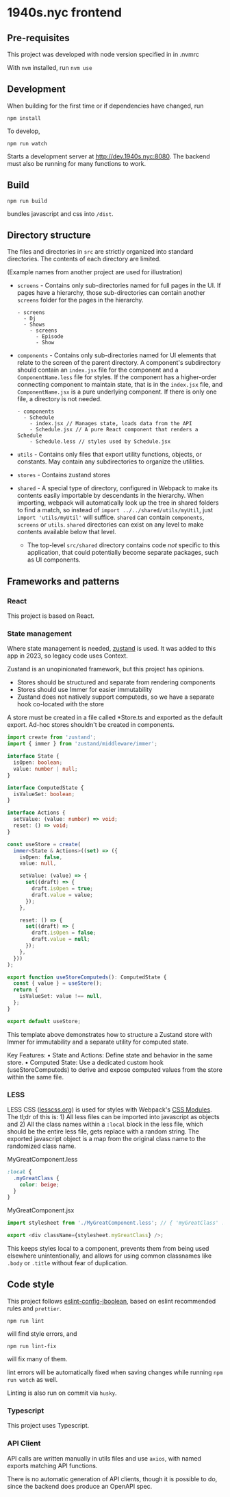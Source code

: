 # 1940s.nyc frontend

## Pre-requisites

This project was developed with node version specified in in .nvmrc

With `nvm` installed, run `nvm use`

## Development

When building for the first time or if dependencies have changed, run

```
npm install
```

To develop,

```
npm run watch
```

Starts a development server at http://dev.1940s.nyc:8080.
The backend must also be running for many functions to work.

## Build

```
npm run build
```

bundles javascript and css into `/dist`.

## Directory structure

The files and directories in `src` are strictly organized into standard directories. The contents of each directory are limited.

(Example names from another project are used for illustration)

- `screens` - Contains only sub-directories named for full pages in the UI. If pages have a hierarchy, those sub-directories can contain another `screens` folder for the pages in the hierarchy.
  ```
  - screens
    - Dj
    - Shows
      - screens
        - Episode
        - Show
  ```
- `components` - Contains only sub-directories named for UI elements that relate to the screen of the parent directory. A component's subdirectory should contain an `index.jsx` file for the component and a `ComponentName.less` file for styles. If the component has a higher-order connecting component to maintain state, that is in the `index.jsx` file, and `ComponentName.jsx` is a pure underlying component. If there is only one file, a directory is not needed.

  ```
  - components
    - Schedule
      - index.jsx // Manages state, loads data from the API
      - Schedule.jsx // A pure React component that renders a Schedule
      - Schedule.less // styles used by Schedule.jsx
  ```

- `utils` - Contains only files that export utility functions, objects, or constants. May contain any subdirectories to organize the utilities.
- `stores` - Contains zustand stores
- `shared` - A special type of directory, configured in Webpack to make its contents easily importable by descendants in the hierarchy. When importing, webpack will automatically look up the tree in shared folders to find a match, so instead of `import ../../shared/utils/myUtil`, just `import 'utils/myUtil'` will suffice. `shared` can contain `components`, `screens` or `utils`. `shared` directories can exist on any level to make contents available below that level.
  - The top-level `src/shared` directory contains code _not_ specific to this application, that could potentially become separate packages, such as UI components.

## Frameworks and patterns

### React

This project is based on React.

### State management

Where state management is needed, [zustand](https://github.com/pmndrs/zustand) is used. It was added to this app in 2023, so legacy code uses Context.

Zustand is an unopinionated framework, but this project has opinions.

- Stores should be structured and separate from rendering components
- Stores should use Immer for easier immutability
- Zustand does not natively support computeds, so we have a separate hook co-located with the store

A store must be created in a file called \*Store.ts and exported as the default export. Ad-hoc stores shouldn't be created in components.

```typescript
import create from 'zustand';
import { immer } from 'zustand/middleware/immer';

interface State {
  isOpen: boolean;
  value: number | null;
}

interface ComputedState {
  isValueSet: boolean;
}

interface Actions {
  setValue: (value: number) => void;
  reset: () => void;
}

const useStore = create(
  immer<State & Actions>((set) => ({
    isOpen: false,
    value: null,

    setValue: (value) => {
      set((draft) => {
        draft.isOpen = true;
        draft.value = value;
      });
    },

    reset: () => {
      set((draft) => {
        draft.isOpen = false;
        draft.value = null;
      });
    },
  }))
);

export function useStoreComputeds(): ComputedState {
  const { value } = useStore();
  return {
    isValueSet: value !== null,
  };
}

export default useStore;
```

This template above demonstrates how to structure a Zustand store with Immer for immutability and a separate utility for computed state.

Key Features:
• State and Actions: Define state and behavior in the same store.
• Computed State: Use a dedicated custom hook (useStoreComputeds) to derive and expose computed values from the store within the same file.

### LESS

LESS CSS ([lesscss.org](http://lesscss.org)) is used for styles with Webpack's [CSS Modules](https://github.com/webpack-contrib/css-loader#modules). The tl;dr of this is: 1) All less files can be imported into javascript as objects and 2) All the class names within a `:local` block in the less file, which should be the entire less file, gets replace with a random string. The exported javascript object is a map from the original class name to the randomized class name.

MyGreatComponent.less

```css
:local {
  .myGreatClass {
    color: beige;
  }
}
```

MyGreatComponent.jsx

```javascript
import stylesheet from './MyGreatComponent.less'; // { 'myGreatClass' : 'MyGreatComponent-myGreatClass-x1f2'}

export <div className={stylesheet.myGreatClass} />;
```

This keeps styles local to a component, prevents them from being used elsewhere unintentionally, and allows for using common classnames like `.body` or `.title` without fear of duplication.

## Code style

This project follows [eslint-config-jboolean](https://github.com/jboolean/eslint-config-jboolean), based on eslint recommended rules and `prettier`.

```
npm run lint
```

will find style errors, and

```
npm run lint-fix
```

will fix many of them.

lint errors will be automatically fixed when saving changes while running `npm run watch` as well.

Linting is also run on commit via `husky`.

### Typescript

This project uses Typescript.

### API Client

API calls are written manually in utils files and use `axios`, with named exports matching API functions.

There is no automatic generation of API clients, though it is possible to do, since the backend does produce an OpenAPI spec.

